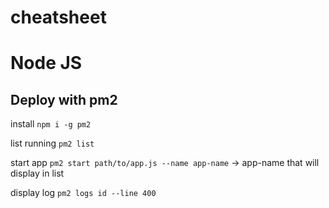 # cheatsheet

# Node JS

## Deploy with pm2

install
`npm i -g pm2`

list running 
`pm2 list`

start app
`pm2 start path/to/app.js --name app-name` -> app-name that will display in list

display log
`pm2 logs id --line 400`

